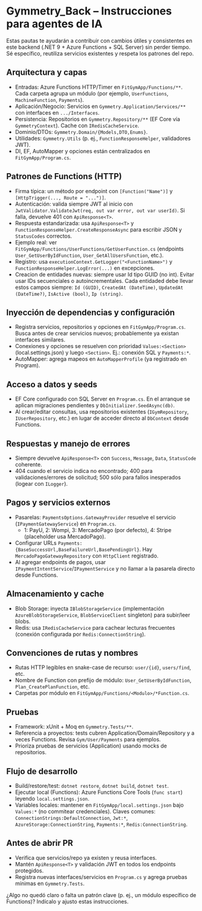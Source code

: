 # Gymmetry_Back – Instrucciones para agentes de IA

Estas pautas te ayudarán a contribuir con cambios útiles y consistentes en este backend (.NET 9 + Azure Functions + SQL Server) sin perder tiempo. Sé específico, reutiliza servicios existentes y respeta los patrones del repo.

## Arquitectura y capas
- Entradas: Azure Functions HTTP/Timer en `FitGymApp/Functions/**`. Cada carpeta agrupa un módulo (por ejemplo, `UserFunctions`, `MachineFunction`, `Payments`).
- Aplicación/Negocio: Servicios en `Gymmetry.Application/Services/**` con interfaces en `.../Interfaces`.
- Persistencia: Repositorios en `Gymmetry.Repository/**` (EF Core vía `GymmetryContext`). Cache con `IRedisCacheService`.
- Dominio/DTOs: `Gymmetry.Domain/{Models,DTO,Enums}`.
- Utilidades: `Gymmetry.Utils` (p. ej., `FunctionResponseHelper`, validadores JWT).
- DI, EF, AutoMapper y opciones están centralizados en `FitGymApp/Program.cs`.

## Patrones de Functions (HTTP)
- Firma típica: un método por endpoint con `[Function("Name")]` y `[HttpTrigger(..., Route = "...")]`.
- Autenticación: valida siempre JWT al inicio con `JwtValidator.ValidateJwt(req, out var error, out var userId)`. Si falla, devuelve 401 con `ApiResponse<T>`.
- Respuesta estandarizada: usa `ApiResponse<T>` y `FunctionResponseHelper.CreateResponseAsync` para escribir JSON y `StatusCodes` correctos.
- Ejemplo real: ver `FitGymApp/Functions/UserFunctions/GetUserFunction.cs` (endpoints `User_GetUserByIdFunction`, `User_GetAllUsersFunction`, etc.).
- Registro: usa `executionContext.GetLogger("<FunctionName>")` y `FunctionResponseHelper.LogError(...)` en excepciones.
- Creacion de entidades nuevas: siempre usar Id tipo GUID (no int). Evitar usar IDs secuenciales o autoincrementales. Cada entidaded debe llevar estos campos siempre: `Id (GUID)`, `CreatedAt (DateTime)`, `UpdatedAt (DateTime?)`, `IsActive (bool)`, `Ip (string)`.

## Inyección de dependencias y configuración
- Registra servicios, repositorios y opciones en `FitGymApp/Program.cs`. Busca antes de crear servicios nuevos; probablemente ya existan interfaces similares.
- Conexiones y opciones se resuelven con prioridad `Values:<Section>` (local.settings.json) y luego `<Section>`. Ej.: conexión SQL y `Payments:*`.
- AutoMapper: agrega mapeos en `AutoMapperProfile` (ya registrado en Program).

## Acceso a datos y seeds
- EF Core configurado con SQL Server en `Program.cs`. En el arranque se aplican migraciones pendientes y `DbInitializer.SeedAsync(db)`.
- Al crear/editar consultas, usa repositorios existentes (`IGymRepository`, `IUserRepository`, etc.) en lugar de acceder directo al `DbContext` desde Functions.

## Respuestas y manejo de errores
- Siempre devuelve `ApiResponse<T>` con `Success`, `Message`, `Data`, `StatusCode` coherente.
- 404 cuando el servicio indica no encontrado; 400 para validaciones/errores de solicitud; 500 sólo para fallos inesperados (logear con `ILogger`).

## Pagos y servicios externos
- Pasarelas: `PaymentsOptions.GatewayProvider` resuelve el servicio (`IPaymentGatewayService`) en `Program.cs`.
  - 1: PayU, 2: Wompi, 3: MercadoPago (por defecto), 4: Stripe (placeholder usa MercadoPago).
- Configurar URLs `Payments:{BaseSuccessUrl,BaseFailureUrl,BasePendingUrl}`. Hay `MercadoPagoGatewayRepository` con `HttpClient` registrado.
- Al agregar endpoints de pagos, usar `IPaymentIntentService`/`IPaymentService` y no llamar a la pasarela directo desde Functions.

## Almacenamiento y cache
- Blob Storage: inyecta `IBlobStorageService` (implementación `AzureBlobStorageService`, `BlobServiceClient` singleton) para subir/leer blobs.
- Redis: usa `IRedisCacheService` para cachear lecturas frecuentes (conexión configurada por `Redis:ConnectionString`).

## Convenciones de rutas y nombres
- Rutas HTTP legibles en snake-case de recurso: `user/{id}`, `users/find`, etc.
- Nombre de Function con prefijo de módulo: `User_GetUserByIdFunction`, `Plan_CreatePlanFunction`, etc.
- Carpetas por módulo en `FitGymApp/Functions/<Modulo>/*Function.cs`.

## Pruebas
- Framework: xUnit + Moq en `Gymmetry.Tests/**`.
- Referencia a proyectos: tests cubren Application/Domain/Repository y a veces Functions. Revisa `Gym/User/Payments` para ejemplos.
- Prioriza pruebas de servicios (Application) usando mocks de repositorios.

## Flujo de desarrollo
- Build/restore/test: `dotnet restore`, `dotnet build`, `dotnet test`.
- Ejecutar local (Functions): Azure Functions Core Tools (`func start`) leyendo `local.settings.json`.
- Variables locales: mantener en `FitGymApp/local.settings.json` bajo `Values:*` (no commitear credenciales). Claves comunes: `ConnectionStrings:DefaultConnection`, `Jwt:*`, `AzureStorage:ConnectionString`, `Payments:*`, `Redis:ConnectionString`.

## Antes de abrir PR
- Verifica que servicios/repo ya existen y reusa interfaces.
- Mantén `ApiResponse<T>` y validación JWT en todos los endpoints protegidos.
- Registra nuevas interfaces/servicios en `Program.cs` y agrega pruebas mínimas en `Gymmetry.Tests`.

¿Algo no quedó claro o falta un patrón clave (p. ej., un módulo específico de Functions)? Indícalo y ajusto estas instrucciones.
